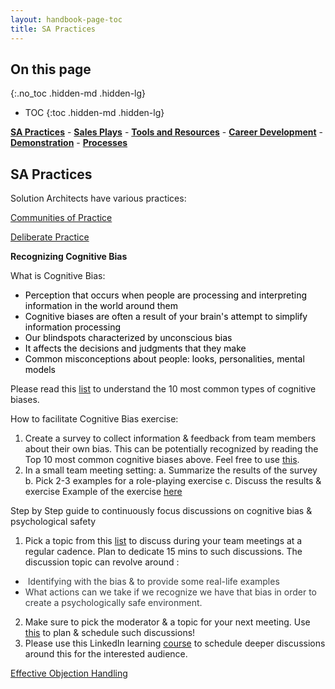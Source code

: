 ```yaml
---
layout: handbook-page-toc
title: SA Practices
---
```


## On this page
{:.no_toc .hidden-md .hidden-lg}

- TOC
{:toc .hidden-md .hidden-lg}

[**SA Practices**](/handbook/customer-success/solutions-architects/sa-practices) - [**Sales Plays**](/handbook/customer-success/solutions-architects/sales-plays) - [**Tools and Resources**](/handbook/customer-success/solutions-architects/tools-and-resources) - [**Career Development**](/handbook/customer-success/solutions-architects/career-development) - [**Demonstration**](/handbook/customer-success/solutions-architects/demonstrations) - [**Processes**](/handbook/customer-success/solutions-architects/processes)

## SA Practices

Solution Architects have various practices:

[Communities of Practice](/handbook/customer-success/solutions-architects/sa-practices/communities-of-practice)

[Deliberate Practice](/handbook/customer-success/solutions-architects/sa-practices/deliberate-practice)

**Recognizing Cognitive Bias**

What is Cognitive Bias:

- <span class="colour" style="color:rgb(0, 0, 0)">Perception that occurs when people are processing and interpreting information in the world around them</span>
- <span class="colour" style="color:rgb(0, 0, 0)">Cognitive biases are often a result of your brain's attempt to simplify information processing</span>
- <span class="colour" style="color:rgb(0, 0, 0)">Our blindspots characterized by unconscious bias</span>
- <span class="colour" style="color:rgb(0, 0, 0)">It affects the decisions and judgments that they make</span>
- <span class="colour" style="color:rgb(0, 0, 0)">Common misconceptions about people: looks, personalities, mental models</span>

Please read this [list](https://www.verywellmind.com/cognitive-biases-distort-thinking-2794763) to understand the 10 most common types of cognitive biases.

How to facilitate Cognitive Bias exercise:

1. Create a survey to collect information & feedback from team members about their own bias. This can be potentially recognized by reading the Top 10 most common cognitive biases above. Feel free to use [this](https://docs.google.com/forms/d/e/1FAIpQLSczPQ8GhjRfLTjnUBj-Oio1JfUb5J4BqjzLKyQTYTaXv7vwiw/viewform).
1. In a small team meeting setting:
a. Summarize the results of the survey
b. Pick 2-3 examples for a role-playing exercise
c. Discuss the results & exercise
Example of the exercise [here](https://docs.google.com/presentation/d/1yGeNl-dGUFZM2I9RY-3J7ZdslaGw1Vu_xSSm0r2qHH8/edit?usp=sharing)

Step by Step guide to continuously focus discussions on cognitive bias & psychological safety

1. Pick a topic from this [list](https://www.linkedin.com/learning/overcoming-cognitive-bias/make-better-decisions-by-understanding-bias-2?u=2255073) to discuss during your team meetings at a regular cadence. Plan to dedicate 15 mins to such discussions. The discussion topic can revolve around :

- <span class="colour" style="color: rgb(60, 64, 67);"> Identifying with the bias & to provide some real-life examples</span>
- <span class="colour" style="color: rgb(60, 64, 67);">What actions can we take if we recognize we have that bias in order to create a psychologically safe environment.</span>

2. Make sure to pick the moderator & a topic for your next meeting. Use [this](https://docs.google.com/spreadsheets/d/14KhYgQxWDfZQD5YNbVIdOgbPPmJBlwPD6QwfhUHwOx8/edit#gid=0) to plan & schedule such discussions!
3. Please use this LinkedIn learning [course](https://www.linkedin.com/learning/overcoming-cognitive-bias/make-better-decisions-by-understanding-bias-2?u=2255073) to schedule deeper discussions around this for the interested audience.

[Effective Objection Handling](/handbook/customer-success/solutions-architects/sa-practices/effective-objection-handling)
